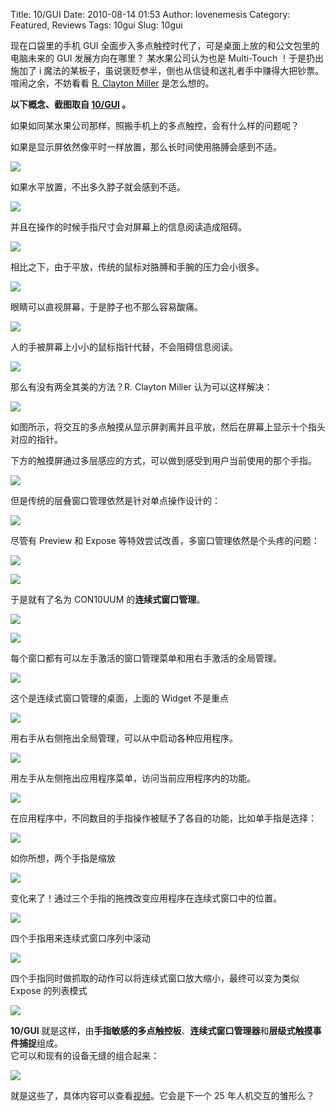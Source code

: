 Title: 10/GUI
Date: 2010-08-14 01:53
Author: lovenemesis
Category: Featured, Reviews
Tags: 10gui
Slug: 10gui

现在口袋里的手机 GUI
全面步入多点触控时代了，可是桌面上放的和公文包里的电脑未来的 GUI
发展方向在哪里？ 某水果公司认为也是 Multi-Touch ！于是扔出施加了 i
魔法的某板子，虽说褒贬参半，倒也从信徒和送礼者手中赚得大把钞票。喧闹之余，不妨看看
[R. Clayton Miller](http://twitter.com/claymill) 是怎么想的。

**以下概念、截图取自 [10/GUI](http://10gui.com/) 。**

如果如同某水果公司那样，照搬手机上的多点触控，会有什么样的问题呢？

如果是显示屏依然像平时一样放置，那么长时间使用胳膊会感到不适。

[![](http://linuxtoy.org/img/2010/08/shot0001.png)](http://linuxtoy.org/img/2010/08/shot0001.png)

如果水平放置，不出多久脖子就会感到不适。

[![](http://linuxtoy.org/img/2010/08/shot0002.png)](http://linuxtoy.org/img/2010/08/shot0002.png)

并且在操作的时候手指尺寸会对屏幕上的信息阅读造成阻碍。

[![](http://linuxtoy.org/img/2010/08/shot0003.png)](http://linuxtoy.org/img/2010/08/shot0003.png)

相比之下，由于平放，传统的鼠标对胳膊和手腕的压力会小很多。

[![](http://linuxtoy.org/img/2010/08/shot0004.png)](http://linuxtoy.org/img/2010/08/shot0004.png)

眼睛可以直视屏幕，于是脖子也不那么容易酸痛。

[![](http://linuxtoy.org/img/2010/08/shot0005.png)](http://linuxtoy.org/img/2010/08/shot0005.png)

人的手被屏幕上小小的鼠标指针代替，不会阻碍信息阅读。

[![](http://linuxtoy.org/img/2010/08/shot0006.png)](http://linuxtoy.org/img/2010/08/shot0006.png)

那么有没有两全其美的方法？R. Clayton Miller 认为可以这样解决：

[![](http://linuxtoy.org/img/2010/08/shot0007.png)](http://linuxtoy.org/img/2010/08/shot0007.png)

如图所示，将交互的多点触摸从显示屏剥离并且平放，然后在屏幕上显示十个指头对应的指针。

下方的触摸屏通过多层感应的方式，可以做到感受到用户当前使用的那个手指。

[![](http://linuxtoy.org/img/2010/08/shot0008.png)](http://linuxtoy.org/img/2010/08/shot0008.png)

但是传统的层叠窗口管理依然是针对单点操作设计的：

[![](http://linuxtoy.org/img/2010/08/shot0009.png)](http://linuxtoy.org/img/2010/08/shot0009.png)

尽管有 Preview 和 Expose 等特效尝试改善，多窗口管理依然是个头疼的问题：

[![](http://linuxtoy.org/img/2010/08/shot0010.png)](http://linuxtoy.org/img/2010/08/shot0010.png)

[![](http://linuxtoy.org/img/2010/08/shot0011.png)](http://linuxtoy.org/img/2010/08/shot0011.png)

于是就有了名为 CON10UUM 的**连续式窗口管理**。

[![](http://linuxtoy.org/img/2010/08/shot0012.png)](http://linuxtoy.org/img/2010/08/shot0012.png)

[![](http://linuxtoy.org/img/2010/08/shot0013.png)](http://linuxtoy.org/img/2010/08/shot0013.png)

每个窗口都有可以左手激活的窗口管理菜单和用右手激活的全局管理。

[![](http://linuxtoy.org/img/2010/08/shot0015.png)](http://linuxtoy.org/img/2010/08/shot0015.png)

这个是连续式窗口管理的桌面，上面的 Widget 不是重点

[![](http://linuxtoy.org/img/2010/08/shot0016.png)](http://linuxtoy.org/img/2010/08/shot0016.png)

用右手从右侧拖出全局管理，可以从中启动各种应用程序。

[![](http://linuxtoy.org/img/2010/08/shot0017.png)](http://linuxtoy.org/img/2010/08/shot0017.png)

用左手从左侧拖出应用程序菜单，访问当前应用程序内的功能。

[![](http://linuxtoy.org/img/2010/08/shot0023.png)](http://linuxtoy.org/img/2010/08/shot0023.png)

在应用程序中，不同数目的手指操作被赋予了各自的功能，比如单手指是选择：

[![](http://linuxtoy.org/img/2010/08/shot0018.png)](http://linuxtoy.org/img/2010/08/shot0018.png)

如你所想，两个手指是缩放

[![](http://linuxtoy.org/img/2010/08/shot0019.png)](http://linuxtoy.org/img/2010/08/shot0019.png)

变化来了！通过三个手指的拖拽改变应用程序在连续式窗口中的位置。

[![](http://linuxtoy.org/img/2010/08/shot0020.png)](http://linuxtoy.org/img/2010/08/shot0020.png)

四个手指用来连续式窗口序列中滚动

[![](http://linuxtoy.org/img/2010/08/shot0022.png)](http://linuxtoy.org/img/2010/08/shot0022.png)

四个手指同时做抓取的动作可以将连续式窗口放大缩小，最终可以变为类似
Expose 的列表模式

[![](http://linuxtoy.org/img/2010/08/shot0024.png)](http://linuxtoy.org/img/2010/08/shot0024.png)

**10/GUI**
就是这样，由**手指敏感的多点触控板**、**连续式窗口管理器**和**层级式触摸事件捕捉**组成。  
它可以和现有的设备无缝的组合起来：

[![](http://linuxtoy.org/img/2010/08/shot0025.png)](http://linuxtoy.org/img/2010/08/shot0025.png)

就是这些了，具体内容可以查看[视频](http://10gui.com/video/)。它会是下一个
25 年人机交互的雏形么？
